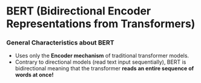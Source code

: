 # BERT (Bidirectional Encoder Representations from Transformers)

### General Characteristics about BERT
* Uses only the **Encoder mechanism** of traditional transformer models.  
* Contrary to directional models (read text input sequentially), BERT is bidirectional meaning that the transformer **reads an entire sequence of words at once!**
